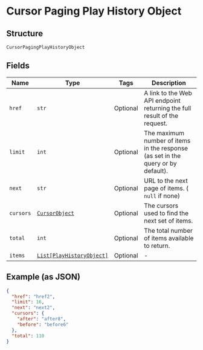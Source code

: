 
# Cursor Paging Play History Object

## Structure

`CursorPagingPlayHistoryObject`

## Fields

| Name | Type | Tags | Description |
|  --- | --- | --- | --- |
| `href` | `str` | Optional | A link to the Web API endpoint returning the full result of the request. |
| `limit` | `int` | Optional | The maximum number of items in the response (as set in the query or by default). |
| `next` | `str` | Optional | URL to the next page of items. ( `null` if none) |
| `cursors` | [`CursorObject`](../../doc/models/cursor-object.md) | Optional | The cursors used to find the next set of items. |
| `total` | `int` | Optional | The total number of items available to return. |
| `items` | [`List[PlayHistoryObject]`](../../doc/models/play-history-object.md) | Optional | - |

## Example (as JSON)

```json
{
  "href": "href2",
  "limit": 16,
  "next": "next2",
  "cursors": {
    "after": "after8",
    "before": "before6"
  },
  "total": 110
}
```


